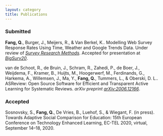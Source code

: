 ```yaml
---
layout: category
title: Publications
---
```


### Submitted
**Fang, Q.**, Burger, J., Meijers, R., & Van Berkel, K.. Modelling Web Survey Response Rates Using Time, Weather and Google Trends Data. Under review of *[Survey Research Methods](https://ojs.ub.uni-konstanz.de/srm)*. Accepted for presentation at *[BigSurv20](https://www.bigsurv20.org/)*. 

van de Schoot, R., de Bruin, J., Schram, R., Zahedi, P., de Boer, J., Weijdema, F., Kramer, B., Huijts, M., Hoogerwerf, M., Ferdinands, G., Harkema, A., Willemsen, J., Ma, Y., **Fang, Q.**, Tummers, L., & Oberski, D. L.. ASReview: Open Source Software for Efficient and Transparent Active Learning for Systematic Reviews. *arXiv preprint [arXiv:2006.12166](https://arxiv.org/abs/2006.12166)*.

### Accepted
Sosnovsky, S., **Fang, Q.**, De Vries, B., Luehof, S., & Wiegant, F. (in press). Towards Adaptive Social Comparison for Education: 15th European Conference on Technology Enhanced Learning, EC-TEL 2020, virtual, September 14–18, 2020.
